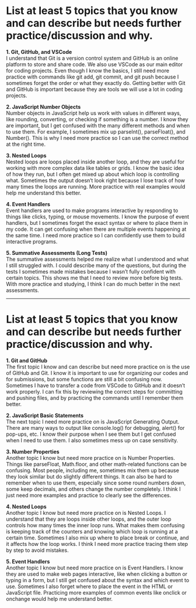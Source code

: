 # **List at least 5 topics that you know and can describe but needs further practice/discussion and why.**

**1. Git, GitHub, and VSCode**  
I understand that Git is a version control system and GitHub is an online platform to store and share code. We also use VSCode as our main editor for coding projects. Even though I know the basics, I still need more practice with commands like git add, git commit, and git push because I sometimes forget the order or what they exactly do. Getting better with Git and GitHub is important because they are tools we will use a lot in coding projects.

**2. JavaScript Number Objects**  
Number objects in JavaScript help us work with values in different ways, like rounding, converting, or checking if something is a number. I know they are important, but I get confused with the many different methods and when to use them. For example, I sometimes mix up parseInt(), parseFloat(), and Number(). This is why I need more practice so I can use the correct method at the right time.

**3. Nested Loops**  
Nested loops are loops placed inside another loop, and they are useful for working with more complex data like tables or grids. I know the basic idea of how they run, but I often get mixed up about which loop is controlling what. Sometimes the output doesn’t look right because I lose track of how many times the loops are running. More practice with real examples would help me understand this better.

**4. Event Handlers**  
Event handlers are used to make programs interactive by responding to things like clicks, typing, or mouse movements. I know the purpose of event handlers, but I sometimes forget the exact syntax or where to place them in my code. It can get confusing when there are multiple events happening at the same time. I need more practice so I can confidently use them to build interactive programs.

**5. Summative Assessments (Long Tests)**  
The summative assessments helped me realize what I understood and what I still struggled with. I could describe many of the questions, but during the tests I sometimes made mistakes because I wasn’t fully confident with certain topics. This shows me that I need to review more before big tests. With more practice and studying, I think I can do much better in the next assessments.

---

# **List at least 5 topics that you know and can describe but needs further practice/discussion and why.**

**1. Git and GitHub**  
The first topic I know and can describe but need more practice on is the use of GitHub and Git. I know it is important to use for organizing our codes and for submissions, but some functions are still a bit confusing now. Sometimes I have to transfer a code from VSCode to GitHub and it doesn’t work properly. I can fix this by reviewing the correct steps for committing and pushing files, and by practicing the commands until I remember them better.

**2. JavaScript Basic Statements**  
The next topic I need more practice on is JavaScript Generating Output. There are many ways to output like console.log() for debugging, alert() for pop-ups, etc. I know their purpose when I see them but I get confused when I need to use them. I also sometimes mess up on case sensitivity.

**3. Number Properties**  
Another topic I know but need more practice on is Number Properties. Things like parseFloat, Math.floor, and other math-related functions can be confusing. Most people, including me, sometimes mix them up because they look similar but do slightly different things. It can also be hard to remember when to use them, especially since some round numbers down, some keep decimals, and others change the number completely. I think I just need more examples and practice to clearly see the differences.

**4. Nested Loops**  
Another topic I know but need more practice on is Nested Loops. I understand that they are loops inside other loops, and the outer loop controls how many times the inner loop runs. What makes them confusing is keeping track of the counters and knowing which loop is running at a certain time. Sometimes I also mix up where to place break or continue, and it affects how the loop works. I think I need more practice tracing them step by step to avoid mistakes.

**5. Event Handlers**  
Another topic I know but need more practice on is Event Handlers. I know they are used to make web pages interactive, like when clicking a button or typing in a form, but I still get confused about the syntax and which event to use. Sometimes I also forget where to place the event in the HTML or JavaScript file. Practicing more examples of common events like onclick or onchange would help me understand better.
